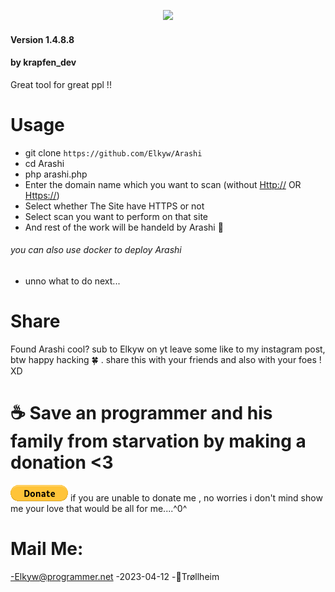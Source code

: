 <p align="center">
 <img src="banner.png" width="600px">
</p>

#### Version 1.4.8.8

#### by krapfen_dev

Great tool for great ppl !!

# Usage

- git clone `https://github.com/Elkyw/Arashi`
- cd Arashi
- php arashi.php
- Enter the domain name which you want to scan (without <Http://> OR <Https://>)
- Select whether The Site have HTTPS or not
- Select scan you want to perform on that site
- And rest of the work will be handeld by Arashi 🍃

###### you can also use docker to deploy Arashi

- unno what to do next...

# Share

Found Arashi cool? sub to Elkyw on yt leave some like to my instagram post, btw happy hacking 🍀 .
share this with your friends and also with your foes ! XD

# ☕ Save an programmer and his family from starvation by making a donation <3

[![Foo](donate.gif)](https://www.buymeacoffee.com/Elkyw)
if you are unable to donate me , no worries i don't mind show me your love that would be all for me....^0^

# Mail Me:

-Elkyw@programmer.net
-2023-04-12
-📌Trøllheim
